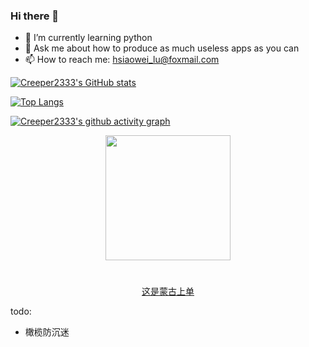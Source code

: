 ### Hi there 👋

- 🌱 I’m currently learning python
- 💬 Ask me about how to produce as much useless apps as you can
- 📫 How to reach me: hsiaowei_lu@foxmail.com

[![Creeper2333's GitHub stats](https://github-readme-stats.vercel.app/api?username=creeper2333)](https://github.com/anuraghazra/github-readme-stats)

[![Top Langs](https://github-readme-stats.vercel.app/api/top-langs/?username=creeper2333&layout=compact)](https://github.com/anuraghazra/github-readme-stats)

[![Creeper2333's github activity graph](https://activity-graph.herokuapp.com/graph?username=Creeper2333&theme=react-dark)](https://github.com/ashutosh00710/github-readme-activity-graph)

<p align="center">
    <img src="https://user-images.githubusercontent.com/52315359/128585311-62d13a2f-efc2-4ed6-99ce-0264274a28f4.png" width="200" height="200">
    <h1></h1><p align="center">
    <a href="https://github.com/Creeper2333/Bilibili-Danmaku-Auto-Report">这是蒙古上单</a>
    </p>
</p>

todo:
 - 橄榄防沉迷
